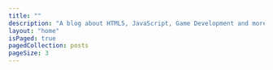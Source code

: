 ```yaml
---
title: ""
description: "A blog about HTML5, JavaScript, Game Development and more."
layout: "home"
isPaged: true
pagedCollection: posts
pageSize: 3
---
```

